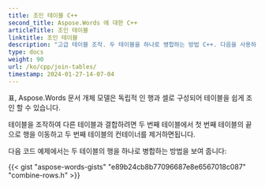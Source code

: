 ```yaml
---
title: 조인 테이블 C++
second_title: Aspose.Words 에 대한 C++
articleTitle: 조인 테이블
linktitle: 조인 테이블
description: "고급 테이블 조작. 두 테이블을 하나로 병합하는 방법 C++. 다음을 사용하여 테이블 조인 C++."
type: docs
weight: 90
url: /ko/cpp/join-tables/
timestamp: 2024-01-27-14-07-04
---
```


표, Aspose.Words 문서 개체 모델은 독립적 인 행과 셀로 구성되어 테이블을 쉽게 조인 할 수 있습니다.

테이블을 조작하여 다른 테이블과 결합하려면 두 번째 테이블에서 첫 번째 테이블의 끝으로 행을 이동하고 두 번째 테이블의 컨테이너를 제거하면됩니다.

다음 코드 예제에서는 두 테이블의 행을 하나로 병합하는 방법을 보여 줍니다:

{{< gist "aspose-words-gists" "e89b24cb8b77096687e8e6567018c087" "combine-rows.h" >}}
